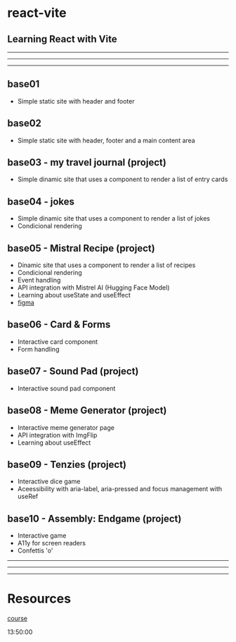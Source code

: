 # react-vite
## Learning React with Vite
---
---
---

## base01
- Simple static site with header and footer

## base02
- Simple static site with header, footer and a main content area

## base03 - my travel journal (project)
- Simple dinamic site that uses a component to render a list of entry cards

## base04 - jokes
- Simple dinamic site that uses a component to render a list of jokes
- Condicional rendering

## base05 - Mistral Recipe (project)
- Dinamic site that uses a component to render a list of recipes
- Condicional rendering
- Event handling
- API integration with Mistrel AI (Hugging Face Model)
- Learning about useState and useEffect
- [figma](https://www.figma.com/design/73iyU720zWmrWgJsok5tYE/Chef-Claude?node-id=0-1&p=f&t=z5Yi0jXf9i8iheaq-0)

## base06 - Card & Forms
- Interactive card component
- Form handling

## base07 - Sound Pad (project)
- Interactive sound pad component

## base08 - Meme Generator (project)
- Interactive meme generator page
- API integration with ImgFlip
- Learning about useEffect

## base09 - Tenzies (project)
- Interactive dice game
- Aceessibility with aria-label, aria-pressed and focus management with useRef

## base10 - Assembly: Endgame (project)
- Interactive game
- A11y for screen readers
- Confettis 'o' 

---
---
---

# Resources

[course](https://www.youtube.com/watch?v=x4rFhThSX04)

13:50:00